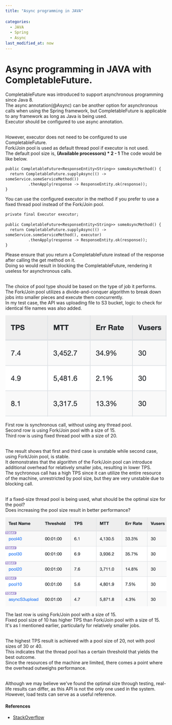 ```yaml
---
title: "Async programming in JAVA"

categories: 
  - JAVA
  - Spring
  - Async
last_modified_at: now
---
```

# Async programming in JAVA with CompletableFuture.

CompletableFuture was introduced to support asynchronous programming since Java 8. <br/>
The async annotation(@Async) can be another option for asynchronous calls when using the Spring framework, but CompletableFuture is applicable to any framework as long as Java is being used. <br/>
Executor should be configured to use async annotation. <br/><br/>

However, executor does not need to be configured to use CompletableFuture. <br/>
Fork/Join pool is used as default thread pool if executor is not used. <br/>
The default pool size is, **(Available processors) * 2 - 1**
The code would be like below.

```
public CompletableFuture<ResponseEntity<String>> someAsyncMethod() {
  return CompletableFuture.supplyAsync(() -> someService.someServiceMethod())
          .thenApply(response -> ResponseEntity.ok(response));
}
```

You can use the configured executor in the method if you prefer to use a fixed thread pool instead of the Fork/Join pool.

```
private final Executor executor;

public CompletableFuture<ResponseEntity<String>> someAsyncMethod() {
  return CompletableFuture.supplyAsync(() -> someService.someServiceMethod(), executor)
          .thenApply(response -> ResponseEntity.ok(response));
}
```

Please ensure that you return a CompletableFuture instead of the response after calling the get method on it. <br/>
Doing so would result in blocking the CompletableFuture, rendering it useless for asynchronous calls. <br/><br/>

The choice of pool type should be based on the type of job it performs. <br/>
The Fork/Join pool utilizes a divide-and-conquer algorithm to break down jobs into smaller pieces and execute them concurrently. <br/>
In my test case, the API was uploading file to S3 bucket, logic to check for identical file names was also added. <br/>

![AsyncSummary](/assets/images/AsyncSummary.png)

First row is synchronous call, without using any thread pool. <br/>
Second row is using Fork/Join pool with a size of 15. <br/>
Third row is using fixed thread pool with a size of 20. <br/><br/>

The result shows that first and third case is unstable while second case, using Fork/Join pool, is stable. <br/>
It demonstrates that the algorithm of the Fork/Join pool can introduce additional overhead for relatively smaller jobs, resulting in lower TPS. <br/>
The sychronous call has a high TPS since it can utilize the entire resource of the machine, unrestricted by pool size, but they are very unstable due to blocking call. <br/><br/>

If a fixed-size thread pool is being used, what should be the optimal size for the pool? <br/>
Does increasing the pool size result in better performance? <br/>

![poolSizeCompare](/assets/images/poolSizeCompare.png)

The last row is using Fork/Join pool with a size of 15. <br/>
Fixed pool size of 10 has higher TPS than Fork/Join pool with a size of 15. <br/>
It's as I mentioned earlier, particularly for relatively smaller jobs. <br/><br/>

The highest TPS result is achieved with a pool size of 20, not with pool sizes of 30 or 40. <br/>
This indicates that the thread pool has a certain threshold that yields the best outcome. <br/>
Since the resources of the machine are limited, there comes a point where the overhead outweighs performance. <br/><br/>

Although we may believe we've found the optimal size through testing, real-life results can differ, as this API is not the only one used in the system. <br/>
However, load tests can serve as a useful reference.

#### References
  * [StackOverflow](https://stackoverflow.com/questions/45460577/default-forkjoinpool-executor-taking-long-time)
